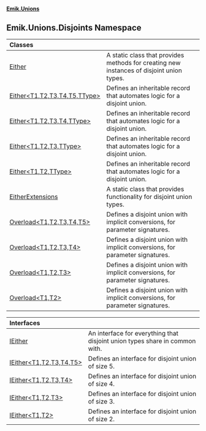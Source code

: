 #### [Emik.Unions](index.md 'index')

## Emik.Unions.Disjoints Namespace

| Classes | |
| :--- | :--- |
| [Either](Either.md 'Emik.Unions.Disjoints.Either') | A static class that provides methods for creating new instances of disjoint union types. |
| [Either&lt;T1,T2,T3,T4,T5,TType&gt;](Either_T1,T2,T3,T4,T5,TType_.md 'Emik.Unions.Disjoints.Either<T1,T2,T3,T4,T5,TType>') | Defines an inheritable record that automates logic for a disjoint union. |
| [Either&lt;T1,T2,T3,T4,TType&gt;](Either_T1,T2,T3,T4,TType_.md 'Emik.Unions.Disjoints.Either<T1,T2,T3,T4,TType>') | Defines an inheritable record that automates logic for a disjoint union. |
| [Either&lt;T1,T2,T3,TType&gt;](Either_T1,T2,T3,TType_.md 'Emik.Unions.Disjoints.Either<T1,T2,T3,TType>') | Defines an inheritable record that automates logic for a disjoint union. |
| [Either&lt;T1,T2,TType&gt;](Either_T1,T2,TType_.md 'Emik.Unions.Disjoints.Either<T1,T2,TType>') | Defines an inheritable record that automates logic for a disjoint union. |
| [EitherExtensions](EitherExtensions.md 'Emik.Unions.Disjoints.EitherExtensions') | A static class that provides functionality for disjoint union types. |
| [Overload&lt;T1,T2,T3,T4,T5&gt;](Overload_T1,T2,T3,T4,T5_.md 'Emik.Unions.Disjoints.Overload<T1,T2,T3,T4,T5>') | Defines a disjoint union with implicit conversions, for parameter signatures. |
| [Overload&lt;T1,T2,T3,T4&gt;](Overload_T1,T2,T3,T4_.md 'Emik.Unions.Disjoints.Overload<T1,T2,T3,T4>') | Defines a disjoint union with implicit conversions, for parameter signatures. |
| [Overload&lt;T1,T2,T3&gt;](Overload_T1,T2,T3_.md 'Emik.Unions.Disjoints.Overload<T1,T2,T3>') | Defines a disjoint union with implicit conversions, for parameter signatures. |
| [Overload&lt;T1,T2&gt;](Overload_T1,T2_.md 'Emik.Unions.Disjoints.Overload<T1,T2>') | Defines a disjoint union with implicit conversions, for parameter signatures. |

| Interfaces | |
| :--- | :--- |
| [IEither](IEither.md 'Emik.Unions.Disjoints.IEither') | An interface for everything that disjoint union types share in common with. |
| [IEither&lt;T1,T2,T3,T4,T5&gt;](IEither_T1,T2,T3,T4,T5_.md 'Emik.Unions.Disjoints.IEither<T1,T2,T3,T4,T5>') | Defines an interface for disjoint union of size 5. |
| [IEither&lt;T1,T2,T3,T4&gt;](IEither_T1,T2,T3,T4_.md 'Emik.Unions.Disjoints.IEither<T1,T2,T3,T4>') | Defines an interface for disjoint union of size 4. |
| [IEither&lt;T1,T2,T3&gt;](IEither_T1,T2,T3_.md 'Emik.Unions.Disjoints.IEither<T1,T2,T3>') | Defines an interface for disjoint union of size 3. |
| [IEither&lt;T1,T2&gt;](IEither_T1,T2_.md 'Emik.Unions.Disjoints.IEither<T1,T2>') | Defines an interface for disjoint union of size 2. |
